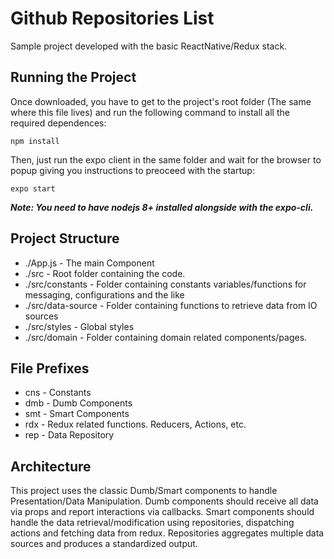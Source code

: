 # Github Repositories List
Sample project developed with the basic ReactNative/Redux stack.

## Running the Project
Once downloaded, you have to get to the project's root folder (The same where this file lives) and run the following command to install all the required dependences: 
```shell 
npm install 
``` 
 Then, just run the expo client in the same folder and wait for the browser to popup giving you instructions to preoceed with the startup:
 ```shell
expo start
 ```


***Note: You need to have nodejs 8+ installed alongside with the expo-cli.***


## Project Structure
* ./App.js - The main Component
* ./src - Root folder containing the code.
* ./src/constants - Folder containing constants variables/functions for messaging, configurations and the like
* ./src/data-source - Folder containing functions to retrieve data from IO sources
* ./src/styles - Global styles
* ./src/domain - Folder containing domain related components/pages.


## File Prefixes
* cns - Constants
* dmb - Dumb Components 
* smt - Smart Components
* rdx - Redux related functions. Reducers, Actions, etc.
* rep - Data Repository


## Architecture
This project uses the classic Dumb/Smart components to handle Presentation/Data Manipulation. Dumb components should receive all data via props and report interactions via callbacks. Smart components should handle the data retrieval/modification using repositories, dispatching actions and fetching data from redux. Repositories aggregates multiple data sources and produces a standardized output.
